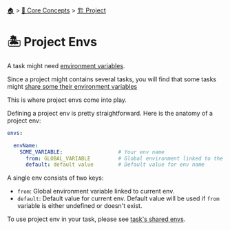 <!--startTocHeader-->
[🏠](../../README.md) > [🧠 Core Concepts](../README.md) > [🏗️ Project](README.md)
# 🏝️ Project Envs
<!--endTocHeader-->


A task might need [environment variables](../task/task-envs/README.md).

Since a project might contains several tasks, you will find that some tasks might [share some their environment variables](../task/task-envs/shared-envs.md)

This is where project envs come into play.

Defining a project env is pretty straightforward. Here is the anatomy of a project env:

```yaml
envs:

  envName:
    SOME_VARIABLE:                  # Your env name
      from: GLOBAL_VARIABLE         # Global environment linked to the env name
      default: default value        # Default value for env name
```

A single env consists of two keys:

* `from`: Global environment variable linked to current env.
* `default`: Default value for current env. Default value will be used if `from` variable is either undefined or doesn't exist.

To use project env in your task, please see [task's shared envs](../task/task-envs/shared-envs.md).


<!--startTocSubTopic-->
<!--endTocSubTopic-->